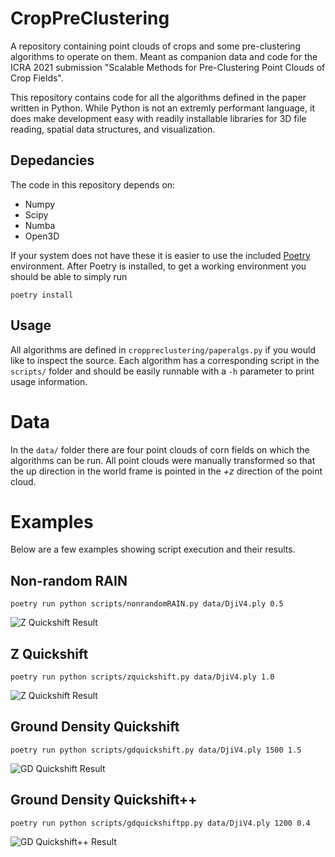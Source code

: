 # CropPreClustering
A repository containing point clouds of crops and some pre-clustering algorithms to operate on them. Meant as companion data and code for the ICRA 2021 submission "Scalable Methods for Pre-Clustering Point Clouds of Crop Fields".

This repository contains code for all the algorithms defined in the paper written in Python. While Python is not an extremly performant language, it does make development easy with readily installable libraries for 3D file reading, spatial data structures, and visualization.

## Depedancies
The code in this repository depends on:
 - Numpy
 - Scipy
 - Numba
 - Open3D

If your system does not have these it is easier to use the included [Poetry](https://python-poetry.org/) environment. After Poetry is installed, to get a working environment you should be able to simply run
```
poetry install
```

## Usage
All algorithms are defined in `croppreclustering/paperalgs.py` if you would like to inspect the source. Each algorithm has a corresponding script in the `scripts/` folder and should be easily runnable with a `-h` parameter to print usage information.

# Data
In the `data/` folder there are four point clouds of corn fields on which the algorithms can be run. All point clouds were manually transformed so that the up direction in the world frame is pointed in the *+z* direction of the point cloud.

# Examples
Below are a few examples showing script execution and their results.
## Non-random RAIN
```
poetry run python scripts/nonrandomRAIN.py data/DjiV4.ply 0.5
```
![Z Quickshift Result](images/nRAIN.gif)

## Z Quickshift
```
poetry run python scripts/zquickshift.py data/DjiV4.ply 1.0
```
![Z Quickshift Result](images/Zquickshift.gif)

## Ground Density Quickshift
```
poetry run python scripts/gdquickshift.py data/DjiV4.ply 1500 1.5
```
![GD Quickshift Result](images/GDquickshift.gif)

## Ground Density Quickshift++
```
poetry run python scripts/gdquickshiftpp.py data/DjiV4.ply 1200 0.4
```
![GD Quickshift++ Result](images/GDquickshift++.gif)

